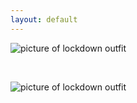 ```yaml
---
layout: default
---
```


![picture of lockdown outfit](https://octodex.github.com/images/yaktocat.png)

<BR>
  
![picture of lockdown outfit](https://octodex.github.com/images/yaktocat.png)  


